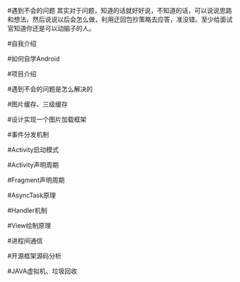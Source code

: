 #遇到不会的问题
其实对于问题，知道的话就好好说，不知道的话，可以说说思路和想法，然后说说以后会怎么做，利用迂回包抄策略去应答，准没错。至少给面试官知道你还是可以动脑子的人。

#自我介绍

#如何自学Android

#项目介绍

#遇到不会的问题是怎么解决的

#图片缓存、三级缓存

#设计实现一个图片加载框架

#事件分发机制

#Activity启动模式

#Activity声明周期

#Fragment声明周期

#AsyncTask原理

#Handler机制

#View绘制原理

#进程间通信

#开源框架源码分析

#JAVA虚拟机、垃圾回收



